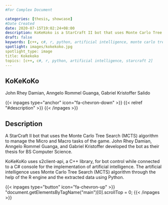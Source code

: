 ```yaml
---
#For Complex Document

categories: [thesis, showcase]
#Date Created
date: 2020-07-15T19:02:24+08:00
description: KoKeKoko is a StarCraft II bot that uses Monte Carlo Tree Search (MCTS) algorithm. John Rhey Damian, Anngelo Rommel Guanga, and Gabriel Kristoffer Salido developed the bot as their thesis for BS Computer Science.
draft: false
keywords: [c++, c#, r, python, artificial intelligence, monte carlo tree search, starcraft 2, thesis, john rhey damian, anngelo rommel guanga, gabriel kristoffer salido]
spotlight: images/kokekoko.jpg
spotlight_type: image
title: Kokekoko
topics: [c++, c#, r, python, artificial intelligence, starcraft 2]
---
```


<section>

# KoKeKoKo
John Rhey Damian, Anngelo Rommel Guanga, Gabriel Kristoffer Salido  
  
{{< inpages type="anchor" icon="fa-chevron-down" >}}
    {{< relref "#description" >}}
{{< /inpages >}}
</section>

<section>

## Description
A StarCraft II bot that uses the Monte Carlo Tree Search (MCTS) algorithm to manage the Micro and Macro tasks of the game.
John Rhey Damian, Anngelo Rommel Guanga, and Gabriel Kristoffer developed the bot as their thesis for BS Computer Science.  
  
KoKeKoKo uses s2client-api, a C++ library, for bot control while connected to a C# console for the implementation of artificial intelligence.
The artificial intelligence uses Monte Carlo Tree Search (MCTS) algorithm through the help of the R engine and the extracted data using Python.  
  
{{< inpages type="button" icon="fa-chevron-up" >}}
    "document.getElementsByTagName("main")[0].scrollTop = 0;
{{< /inpages >}}
</section>